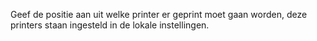 Geef de positie aan uit welke printer er geprint moet gaan worden, deze printers staan ingesteld in de lokale instellingen.
